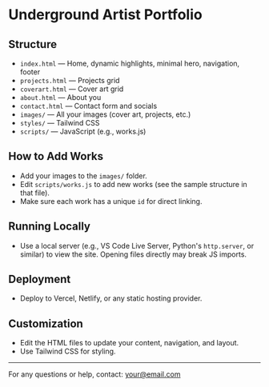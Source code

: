 # Underground Artist Portfolio

## Structure

- `index.html` — Home, dynamic highlights, minimal hero, navigation, footer
- `projects.html` — Projects grid
- `coverart.html` — Cover art grid
- `about.html` — About you
- `contact.html` — Contact form and socials
- `images/` — All your images (cover art, projects, etc.)
- `styles/` — Tailwind CSS
- `scripts/` — JavaScript (e.g., works.js)

## How to Add Works
- Add your images to the `images/` folder.
- Edit `scripts/works.js` to add new works (see the sample structure in that file).
- Make sure each work has a unique `id` for direct linking.

## Running Locally
- Use a local server (e.g., VS Code Live Server, Python's `http.server`, or similar) to view the site. Opening files directly may break JS imports.

## Deployment
- Deploy to Vercel, Netlify, or any static hosting provider.

## Customization
- Edit the HTML files to update your content, navigation, and layout.
- Use Tailwind CSS for styling.

---

For any questions or help, contact: your@email.com 